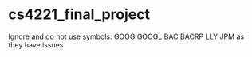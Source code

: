 # cs4221_final_project

Ignore and do not use symbols: GOOG GOOGL BAC BACRP LLY JPM as they have issues

